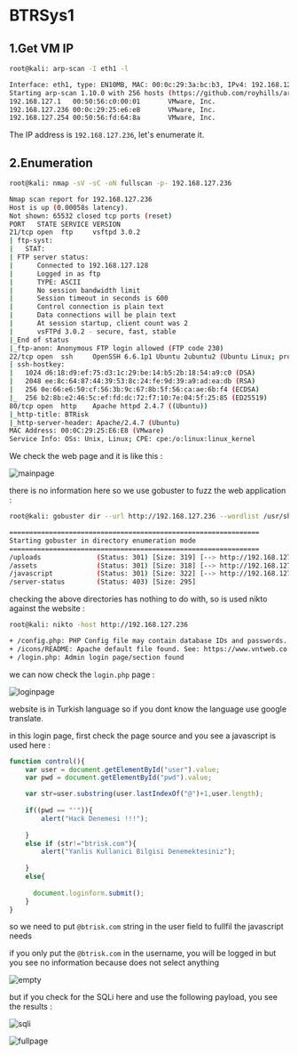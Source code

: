 # BTRSys1

## 1.Get VM IP

```bash
root@kali: arp-scan -I eth1 -l

Interface: eth1, type: EN10MB, MAC: 00:0c:29:3a:bc:b3, IPv4: 192.168.127.128
Starting arp-scan 1.10.0 with 256 hosts (https://github.com/royhills/arp-scan)
192.168.127.1   00:50:56:c0:00:01       VMware, Inc.
192.168.127.236 00:0c:29:25:e6:e8       VMware, Inc.
192.168.127.254 00:50:56:fd:64:8a       VMware, Inc.
```

The IP address is `192.168.127.236`, let's enumerate it.

## 2.Enumeration

```bash
root@kali: nmap -sV -sC -oN fullscan -p- 192.168.127.236

Nmap scan report for 192.168.127.236
Host is up (0.00058s latency).
Not shown: 65532 closed tcp ports (reset)
PORT   STATE SERVICE VERSION
21/tcp open  ftp     vsftpd 3.0.2
| ftp-syst: 
|   STAT: 
| FTP server status:
|      Connected to 192.168.127.128
|      Logged in as ftp
|      TYPE: ASCII
|      No session bandwidth limit
|      Session timeout in seconds is 600
|      Control connection is plain text
|      Data connections will be plain text
|      At session startup, client count was 2
|      vsFTPd 3.0.2 - secure, fast, stable
|_End of status
|_ftp-anon: Anonymous FTP login allowed (FTP code 230)
22/tcp open  ssh     OpenSSH 6.6.1p1 Ubuntu 2ubuntu2 (Ubuntu Linux; protocol 2.0)
| ssh-hostkey: 
|   1024 d6:18:d9:ef:75:d3:1c:29:be:14:b5:2b:18:54:a9:c0 (DSA)
|   2048 ee:8c:64:87:44:39:53:8c:24:fe:9d:39:a9:ad:ea:db (RSA)
|   256 0e:66:e6:50:cf:56:3b:9c:67:8b:5f:56:ca:ae:6b:f4 (ECDSA)
|_  256 b2:8b:e2:46:5c:ef:fd:dc:72:f7:10:7e:04:5f:25:85 (ED25519)
80/tcp open  http    Apache httpd 2.4.7 ((Ubuntu))
|_http-title: BTRisk
|_http-server-header: Apache/2.4.7 (Ubuntu)
MAC Address: 00:0C:29:25:E6:E8 (VMware)
Service Info: OSs: Unix, Linux; CPE: cpe:/o:linux:linux_kernel
```

We check the web page and it is like this :

![mainpage](https://github.com/Git-K3rnel/VulnHub/assets/127470407/31e72086-acf2-4ea5-8f1a-be8f1bd6c255)

there is no information here so we use gobuster to fuzz the web application :

```bash
root@kali: gobuster dir --url http://192.168.127.236 --wordlist /usr/share/wordlists/dirbuster/directory-list-2.3-medium.txt

===============================================================
Starting gobuster in directory enumeration mode
===============================================================
/uploads              (Status: 301) [Size: 319] [--> http://192.168.127.236/uploads/]
/assets               (Status: 301) [Size: 318] [--> http://192.168.127.236/assets/]
/javascript           (Status: 301) [Size: 322] [--> http://192.168.127.236/javascript/]
/server-status        (Status: 403) [Size: 295]
```

checking the above directories has nothing to do with, so is used nikto against the website :

```bash
root@kali: nikto -host http://192.168.127.236

+ /config.php: PHP Config file may contain database IDs and passwords.
+ /icons/README: Apache default file found. See: https://www.vntweb.co.uk/apache-restricting-access-to-iconsreadme/
+ /login.php: Admin login page/section found
```

we can now check the `login.php` page : 

![loginpage](https://github.com/Git-K3rnel/VulnHub/assets/127470407/506a2422-24a5-460e-ab9d-efd97297958f)

website is in Turkish language so if you dont know the language use google translate.

in this login page, first check the page source and you see a javascript is used here :

```javascript
function control(){
	var user = document.getElementById("user").value;
    var pwd = document.getElementById("pwd").value;

	var str=user.substring(user.lastIndexOf("@")+1,user.length);
    
    if((pwd == "'")){
		alert("Hack Denemesi !!!");
		
    }
	else if (str!="btrisk.com"){
		alert("Yanlis Kullanici Bilgisi Denemektesiniz");
	
	}	
	else{
		
      document.loginform.submit();
    }
}
```

so we need to put `@btrisk.com` string in the user field to fullfil the javascript needs

if you only put the `@btrisk.com` in the username, you will be logged in but you see no information because does not select anything

![empty](https://github.com/Git-K3rnel/VulnHub/assets/127470407/5b9e58f0-f5a4-45e1-9f21-8a72f5519a4b)

but if you check for the SQLi here and use the following payload, you see the results :

![sqli](https://github.com/Git-K3rnel/VulnHub/assets/127470407/dc1a4fbc-79b5-49a8-9172-6335ac18c05e)


![fullpage](https://github.com/Git-K3rnel/VulnHub/assets/127470407/a4f99e40-d9f2-4d1c-b628-eab8473c8f3d)








